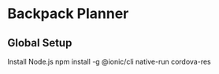 # Backpack Planner

## Global Setup

Install Node.js
npm install -g @ionic/cli native-run cordova-res
